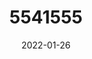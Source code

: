 ---
title: 5541555
date: 2022-01-26
draft: false
name: 甘城なつき
img_url: https://ae05.alicdn.com/kf/H24a2dc9ee58e46c8bb89d432143b663db.png
original_fn: DSCF0454.jpg
tags:
- 甘城なつき

---